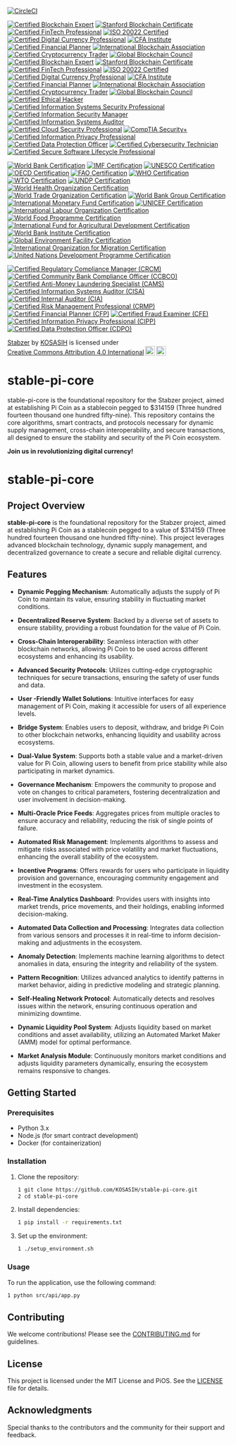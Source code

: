 [![CircleCI](https://dl.circleci.com/status-badge/img/gh/KOSASIH/stable-pi-core/tree/main.svg?style=svg)](https://dl.circleci.com/status-badge/redirect/gh/KOSASIH/stable-pi-core/tree/main)

[![Certified Blockchain Expert](https://img.shields.io/badge/Blockchain%20Council-Certified%20Blockchain%20Expert-4CAF50?style=for-the-badge)](https://www.blockchain-council.org/)
[![Stanford Blockchain Certificate](https://img.shields.io/badge/Stanford%20University-Blockchain%20Certificate-FF5733?style=for-the-badge)](https://online.stanford.edu/courses/sohs-ystanford-blockchain)
[![Certified FinTech Professional](https://img.shields.io/badge/FinTech%20Certification%20Program-Certified%20FinTech%20Professional-0072B8?style=for-the-badge)](https://www.fintechcertification.org/)
[![ISO 20022 Certified](https://img.shields.io/badge/ISO%2020022-Certified%20Standard-FF9800?style=for-the-badge)](https://www.iso20022.org/)
[![Certified Digital Currency Professional](https://img.shields.io/badge/Digital%20Currency%20Council-Certified%20Digital%20Currency%20Professional-8E44AD?style=for-the-badge)](https://www.digitalcurrencycouncil.com/)
[![CFA Institute](https://img.shields.io/badge/CFA%20Institute-Certified%20Financial%20Analyst-2E86C1?style=for-the-badge)](https://www.cfainstitute.org/)
[![Certified Financial Planner](https://img.shields.io/badge/CFP%20Board-Certified%20Financial%20Planner-FF5733?style=for-the-badge)](https://www.cfp.net/)
[![International Blockchain Association](https://img.shields.io/badge/International%20Blockchain%20Association-Member-00BFFF?style=for-the-badge)](https://www.ibc.org/)
[![Certified Cryptocurrency Trader](https://img.shields.io/badge/Cryptocurrency%20Traders-Certified%20Trader-FF9800?style=for-the-badge)](https://cryptotradercertification.com/)
[![Global Blockchain Council](https://img.shields.io/badge/Global%20Blockchain%20Council-Member-4CAF50?style=for-the-badge)](https://www.globalblockchaincouncil.org/)
[![Certified Blockchain Expert](https://img.shields.io/badge/Blockchain%20Council-Certified%20Blockchain%20Expert-4CAF50?style=for-the-badge)](https://www.blockchain-council.org/)
[![Stanford Blockchain Certificate](https://img.shields.io/badge/Stanford%20University-Blockchain%20Certificate-FF5733?style=for-the-badge)](https://online.stanford.edu/courses/sohs-ystanford-blockchain)
[![Certified FinTech Professional](https://img.shields.io/badge/FinTech%20Certification%20Program-Certified%20FinTech%20Professional-0072B8?style=for-the-badge)](https://www.fintechcertification.org/)
[![ISO 20022 Certified](https://img.shields.io/badge/ISO%2020022-Certified%20Standard-FF9800?style=for-the-badge)](https://www.iso20022.org/)
[![Certified Digital Currency Professional](https://img.shields.io/badge/Digital%20Currency%20Council-Certified%20Digital%20Currency%20Professional-8E44AD?style=for-the-badge)](https://www.digitalcurrencycouncil.com/)
[![CFA Institute](https://img.shields.io/badge/CFA%20Institute-Certified%20Financial%20Analyst-2E86C1?style=for-the-badge)](https://www.cfainstitute.org/)
[![Certified Financial Planner](https://img.shields.io/badge/CFP%20Board-Certified%20Financial%20Planner-FF5733?style=for-the-badge)](https://www.cfp.net/)
[![International Blockchain Association](https://img.shields.io/badge/International%20Blockchain%20Association-Member-00BFFF?style=for-the-badge)](https://www.ibc.org/)
[![Certified Cryptocurrency Trader](https://img.shields.io/badge/Cryptocurrency%20Traders-Certified%20Trader-FF9800?style=for-the-badge)](https://cryptotradercertification.com/)
[![Global Blockchain Council](https://img.shields.io/badge/Global%20Blockchain%20Council-Member-4CAF50?style=for-the-badge)](https://www.globalblockchaincouncil.org/)
[![Certified Ethical Hacker](https://img.shields.io/badge/EC--Council-Certified%20Ethical%20Hacker-FF5733?style=for-the-badge)](https://www.eccouncil.org/)
[![Certified Information Systems Security Professional](https://img.shields.io/badge/ISC%2B2-Certified%20Information%20Systems%20Security%20Professional-0072B8?style=for-the-badge)](https://www.isc2.org/)
[![Certified Information Security Manager](https://img.shields.io/badge/ISACA-Certified%20Information%20Security%20Manager-4CAF50?style=for-the-badge)](https://www.isaca.org/)
[![Certified Information Systems Auditor](https://img.shields.io/badge/ISACA-Certified%20Information%20Systems%20Auditor-FF9800?style=for-the-badge)](https://www.isaca.org/)
[![Certified Cloud Security Professional](https://img.shields.io/badge/ISC%2B2-Certified%20Cloud%20Security%20Professional-00BFFF?style=for-the-badge)](https://www.isc2.org/)
[![CompTIA Security+](https://img.shields.io/badge/CompTIA-Security%2B-FF5733?style=for-the-badge)](https://www.comptia.org/)
[![Certified Information Privacy Professional](https://img.shields.io/badge/International%20Association%20of%20Privacy%20Professionals-Certified%20Information%20Privacy%20Professional-8E44AD?style=for-the-badge)](https://iapp.org/)
[![Certified Data Protection Officer](https://img.shields.io/badge/International%20Association%20of%20Privacy%20Professionals-Certified%20Data%20Protection%20Officer-0072B8?style=for-the-badge)](https://iapp.org/)
[![Certified Cybersecurity Technician](https://img.shields.io/badge/CompTIA-Certified%20Cybersecurity%20Technician-4CAF50?style=for-the-badge)](https://www.comptia.org/)
[![Certified Secure Software Lifecycle Professional](https://img.shields.io/badge/ISC%2B2-Certified%20Secure%20Software%20Lifecycle%20Professional-FF9800?style=for-the-badge)](https://www.isc2.org/)

[![World Bank Certification](https://img.shields.io/badge/World%20Bank-Certified%20Professional-4CAF50?style=for-the-badge)](https://www.worldbank.org/)
[![IMF Certification](https://img.shields.io/badge/IMF-Certified%20Professional-0072B8?style=for-the-badge)](https://www.imf.org/)
[![UNESCO Certification](https://img.shields.io/badge/UNESCO-Certified%20Professional-FF9800?style=for-the-badge)](https://en.unesco.org/)
[![OECD Certification](https://img.shields.io/badge/OECD-Certified%20Professional-4CAF50?style=for-the-badge)](https://www.oecd.org/)
[![FAO Certification](https://img.shields.io/badge/FAO-Certified%20Professional-00BFFF?style=for-the-badge)](https://www.fao.org/)
[![WHO Certification](https://img.shields.io/badge/WHO-Certified%20Professional-FF5733?style=for-the-badge)](https://www.who.int/)
[![WTO Certification](https://img.shields.io/badge/WTO-Certified%20Professional-8E44AD?style=for-the-badge)](https://www.wto.org/)
[![UNDP Certification](https://img.shields.io/badge/UNDP-Certified%20Professional-0072B8?style=for-the-badge)](https://www.undp.org/)
[![World Health Organization Certification](https://img.shields.io/badge/WHO-Certified%20Health%20Professional-4CAF50?style=for-the-badge)](https://www.who.int/)
[![World Trade Organization Certification](https://img.shields.io/badge/WTO-Certified%20Trade%20Professional-FF9800?style=for-the-badge)](https://www.wto.org/)
[![World Bank Group Certification](https://img.shields.io/badge/World%20Bank%20Group-Certified%20Development%20Professional-00BFFF?style=for-the-badge)](https://www.worldbank.org/)
[![International Monetary Fund Certification](https://img.shields.io/badge/IMF-Certified%20Economic%20Analyst-4CAF50?style=for-the-badge)](https://www.imf.org/)
[![UNICEF Certification](https://img.shields.io/badge/UNICEF-Certified%20Child%20Protection%20Professional-FF5733?style=for-the-badge)](https://www.unicef.org/)
[![International Labour Organization Certification](https://img.shields.io/badge/ILO-Certified%20Labour%20Standards%20Professional-0072B8?style=for-the-badge)](https://www.ilo.org/)
[![World Food Programme Certification](https://img.shields.io/badge/WFP-Certified%20Food%20Security%20Professional-FF9800?style=for-the-badge)](https://www.wfp.org/)
[![International Fund for Agricultural Development Certification](https://img.shields.io/badge/IFAD-Certified%20Rural%20Development%20Professional-4CAF50?style=for-the-badge)](https://www.ifad.org/)
[![World Bank Institute Certification](https://img.shields.io/badge/WBI-Certified%20Capacity%20Development%20Professional-00BFFF?style=for-the-badge)](https://www.worldbank.org/)
[![Global Environment Facility Certification](https://img.shields.io/badge/GEF-Certified%20Environmental%20Professional-8E44AD?style=for-the-badge)](https://www.thegef.org/)
[![International Organization for Migration Certification](https://img.shields.io/badge/IOM-Certified%20Migration%20Professional-0072B8?style=for-the-badge)](https://www.iom.int/)
[![United Nations Development Programme Certification](https://img.shields.io/badge/UNDP-Certified%20Sustainable%20Development%20Professional-FF5733?style=for-the-badge)](https://www.undp.org/)

[![Certified Regulatory Compliance Manager (CRCM)](https://img.shields.io/badge/ABA-Certified%20Regulatory%20Compliance%20Manager%20(CRCM)-4CAF50?style=for-the-badge)](https://www.aba.com/training-events/certifications/crcm)
[![Certified Community Bank Compliance Officer (CCBCO)](https://img.shields.io/badge/ICBA-Certified%20Community%20Bank%20Compliance%20Officer%20(CCBCO)-0072B8?style=for-the-badge)](https://www.icba.org/)
[![Certified Anti-Money Laundering Specialist (CAMS)](https://img.shields.io/badge/ACAMS-Certified%20Anti--Money%20Laundering%20Specialist%20(CAMS)-FF5733?style=for-the-badge)](https://www.acams.org/)
[![Certified Information Systems Auditor (CISA)](https://img.shields.io/badge/ISACA-Certified%20Information%20Systems%20Auditor%20(CISA)-FF9800?style=for-the-badge)](https://www.isc2.org/)
[![Certified Internal Auditor (CIA)](https://img.shields.io/badge/IIA-Certified%20Internal%20Auditor%20(CIA)-4CAF50?style=for-the-badge)](https://www.theiia.org/)
[![Certified Risk Management Professional (CRMP)](https://img.shields.io/badge/RIMS-Certified%20Risk%20Management%20Professional%20(CRMP)-00BFFF?style=for-the-badge)](https://www.rims.org/)
[![Certified Financial Planner (CFP)](https://img.shields.io/badge/CFP%20Board-Certified%20Financial%20Planner%20(CFP)-FF5733?style=for-the-badge)](https://www.cfp.net/)
[![Certified Fraud Examiner (CFE)](https://img.shields.io/badge/ACFE-Certified%20Fraud%20Examiner%20(CFE)-8E44AD?style=for-the-badge)](https://www.acfe.com/)
[![Certified Information Privacy Professional (CIPP)](https://img.shields.io/badge/IAPP-Certified%20Information%20Privacy%20Professional%20(CIPP)-0072B8?style=for-the-badge)](https://iapp.org/)
[![Certified Data Protection Officer (CDPO)](https://img.shields.io/badge/IAPP-Certified%20Data%20Protection%20Officer%20(CDPO)-FF9800?style=for-the-badge)](https://iapp.org/)

<p xmlns:cc="http://creativecommons.org/ns#" xmlns:dct="http://purl.org/dc/terms/"><a property="dct:title" rel="cc:attributionURL" href="https://github.com/KOSASIH/stable-pi-core">Stabzer</a> by <a rel="cc:attributionURL dct:creator" property="cc:attributionName" href="https://www.linkedin.com/in/kosasih-81b46b5a">KOSASIH</a> is licensed under <a href="https://creativecommons.org/licenses/by/4.0/?ref=chooser-v1" target="_blank" rel="license noopener noreferrer" style="display:inline-block;">Creative Commons Attribution 4.0 International<img style="height:22px!important;margin-left:3px;vertical-align:text-bottom;" src="https://mirrors.creativecommons.org/presskit/icons/cc.svg?ref=chooser-v1" alt=""><img style="height:22px!important;margin-left:3px;vertical-align:text-bottom;" src="https://mirrors.creativecommons.org/presskit/icons/by.svg?ref=chooser-v1" alt=""></a></p>

# stable-pi-core
stable-pi-core is the foundational repository for the Stabzer project, aimed at establishing Pi Coin as a stablecoin pegged to $314159 (Three hundred fourteen thousand one hundred fifty-nine). This repository contains the core algorithms, smart contracts, and protocols necessary for dynamic supply management, cross-chain interoperability, and secure transactions, all designed to ensure the stability and security of the Pi Coin ecosystem. 

**Join us in revolutionizing digital currency!**

# stable-pi-core

## Project Overview

**stable-pi-core** is the foundational repository for the Stabzer project, aimed at establishing Pi Coin as a stablecoin pegged to a value of $314159 (Three hundred fourteen thousand one hundred fifty-nine). This project leverages advanced blockchain technology, dynamic supply management, and decentralized governance to create a secure and reliable digital currency.

## Features

- **Dynamic Pegging Mechanism**: Automatically adjusts the supply of Pi Coin to maintain its value, ensuring stability in fluctuating market conditions.

- **Decentralized Reserve System**: Backed by a diverse set of assets to ensure stability, providing a robust foundation for the value of Pi Coin.

- **Cross-Chain Interoperability**: Seamless interaction with other blockchain networks, allowing Pi Coin to be used across different ecosystems and enhancing its usability.

- **Advanced Security Protocols**: Utilizes cutting-edge cryptographic techniques for secure transactions, ensuring the safety of user funds and data.

- **User -Friendly Wallet Solutions**: Intuitive interfaces for easy management of Pi Coin, making it accessible for users of all experience levels.

- **Bridge System**: Enables users to deposit, withdraw, and bridge Pi Coin to other blockchain networks, enhancing liquidity and usability across ecosystems.

- **Dual-Value System**: Supports both a stable value and a market-driven value for Pi Coin, allowing users to benefit from price stability while also participating in market dynamics.

- **Governance Mechanism**: Empowers the community to propose and vote on changes to critical parameters, fostering decentralization and user involvement in decision-making.

- **Multi-Oracle Price Feeds**: Aggregates prices from multiple oracles to ensure accuracy and reliability, reducing the risk of single points of failure.

- **Automated Risk Management**: Implements algorithms to assess and mitigate risks associated with price volatility and market fluctuations, enhancing the overall stability of the ecosystem.

- **Incentive Programs**: Offers rewards for users who participate in liquidity provision and governance, encouraging community engagement and investment in the ecosystem.

- **Real-Time Analytics Dashboard**: Provides users with insights into market trends, price movements, and their holdings, enabling informed decision-making.

- **Automated Data Collection and Processing**: Integrates data collection from various sensors and processes it in real-time to inform decision-making and adjustments in the ecosystem.

- **Anomaly Detection**: Implements machine learning algorithms to detect anomalies in data, ensuring the integrity and reliability of the system.

- **Pattern Recognition**: Utilizes advanced analytics to identify patterns in market behavior, aiding in predictive modeling and strategic planning.

- **Self-Healing Network Protocol**: Automatically detects and resolves issues within the network, ensuring continuous operation and minimizing downtime.

- **Dynamic Liquidity Pool System**: Adjusts liquidity based on market conditions and asset availability, utilizing an Automated Market Maker (AMM) model for optimal performance.

- **Market Analysis Module**: Continuously monitors market conditions and adjusts liquidity parameters dynamically, ensuring the ecosystem remains responsive to changes.

## Getting Started

### Prerequisites

- Python 3.x
- Node.js (for smart contract development)
- Docker (for containerization)

### Installation

1. Clone the repository:
   ```bash
   1 git clone https://github.com/KOSASIH/stable-pi-core.git
   2 cd stable-pi-core
   ```

2. Install dependencies:

   ```bash
   1 pip install -r requirements.txt
   ```
   
3. Set up the environment:

   ```bash
   1 ./setup_environment.sh
   ```
   
### Usage
To run the application, use the following command:

   ```bash
   1 python src/api/app.py
   ```

## Contributing
We welcome contributions! Please see the [CONTRIBUTING.md](CONTRIBUTING.md) for guidelines.

## License
This project is licensed under the MIT License and PiOS. See the [LICENSE](LICENSE) file for details.

## Acknowledgments
Special thanks to the contributors and the community for their support and feedback.
